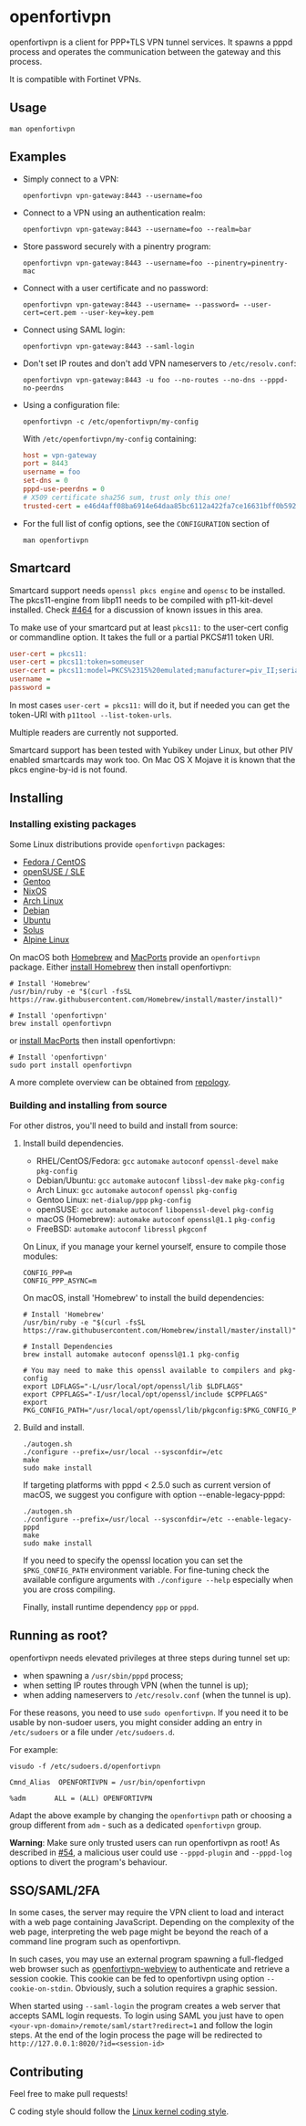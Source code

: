 openfortivpn
============

openfortivpn is a client for PPP+TLS VPN tunnel services.
It spawns a pppd process and operates the communication between the gateway and
this process.

It is compatible with Fortinet VPNs.

Usage
-----

```shell
man openfortivpn
```

Examples
--------

* Simply connect to a VPN:
  ```shell
  openfortivpn vpn-gateway:8443 --username=foo
  ```

* Connect to a VPN using an authentication realm:
  ```shell
  openfortivpn vpn-gateway:8443 --username=foo --realm=bar
  ```

* Store password securely with a pinentry program:
  ```shell
  openfortivpn vpn-gateway:8443 --username=foo --pinentry=pinentry-mac
  ```

* Connect with a user certificate and no password:
  ```shell
  openfortivpn vpn-gateway:8443 --username= --password= --user-cert=cert.pem --user-key=key.pem
  ```

* Connect using SAML login:
  ```shell
  openfortivpn vpn-gateway:8443 --saml-login
  ```

* Don't set IP routes and don't add VPN nameservers to `/etc/resolv.conf`:
  ```shell
  openfortivpn vpn-gateway:8443 -u foo --no-routes --no-dns --pppd-no-peerdns
  ```

* Using a configuration file:
  ```shell
  openfortivpn -c /etc/openfortivpn/my-config
  ```

  With `/etc/openfortivpn/my-config` containing:
  ```ini
  host = vpn-gateway
  port = 8443
  username = foo
  set-dns = 0
  pppd-use-peerdns = 0
  # X509 certificate sha256 sum, trust only this one!
  trusted-cert = e46d4aff08ba6914e64daa85bc6112a422fa7ce16631bff0b592a28556f993db
  ```

* For the full list of config options, see the `CONFIGURATION` section of
  ```shell
  man openfortivpn
  ```

Smartcard
---------

Smartcard support needs `openssl pkcs engine` and `opensc` to be installed.
The pkcs11-engine from libp11 needs to be compiled with p11-kit-devel installed.
Check [#464](https://github.com/adrienverge/openfortivpn/issues/464) for a discussion
of known issues in this area.

To make use of your smartcard put at least `pkcs11:` to the user-cert config or commandline
option. It takes the full or a partial PKCS#11 token URI.

```ini
user-cert = pkcs11:
user-cert = pkcs11:token=someuser
user-cert = pkcs11:model=PKCS%2315%20emulated;manufacturer=piv_II;serial=012345678;token=someuser
username =
password =
```

In most cases `user-cert = pkcs11:` will do it, but if needed you can get the token-URI
with `p11tool --list-token-urls`.

Multiple readers are currently not supported.

Smartcard support has been tested with Yubikey under Linux, but other PIV enabled
smartcards may work too. On Mac OS X Mojave it is known that the pkcs engine-by-id
is not found.

Installing
----------

### Installing existing packages

Some Linux distributions provide `openfortivpn` packages:
* [Fedora / CentOS](https://packages.fedoraproject.org/pkgs/openfortivpn)
* [openSUSE / SLE](https://software.opensuse.org/package/openfortivpn)
* [Gentoo](https://packages.gentoo.org/packages/net-vpn/openfortivpn)
* [NixOS](https://github.com/NixOS/nixpkgs/tree/master/pkgs/by-name/op/openfortivpn)
* [Arch Linux](https://archlinux.org/packages/extra/x86_64/openfortivpn)
* [Debian](https://packages.debian.org/stable/openfortivpn)
* [Ubuntu](https://packages.ubuntu.com/search?keywords=openfortivpn)
* [Solus](https://github.com/getsolus/packages/tree/main/packages/o/openfortivpn)
* [Alpine Linux](https://pkgs.alpinelinux.org/package/edge/testing/x86_64/openfortivpn)

On macOS both [Homebrew](https://formulae.brew.sh/formula/openfortivpn) and
[MacPorts](https://ports.macports.org/port/openfortivpn)
provide an `openfortivpn` package.
Either [install Homebrew](https://brew.sh/) then install openfortivpn:
```shell
# Install 'Homebrew'
/usr/bin/ruby -e "$(curl -fsSL https://raw.githubusercontent.com/Homebrew/install/master/install)"

# Install 'openfortivpn'
brew install openfortivpn
```

or [install MacPorts](https://www.macports.org/install.php) then install openfortivpn:
```shell
# Install 'openfortivpn'
sudo port install openfortivpn
```

A more complete overview can be obtained from [repology](https://repology.org/project/openfortivpn/versions).

### Building and installing from source

For other distros, you'll need to build and install from source:

1.  Install build dependencies.

    * RHEL/CentOS/Fedora: `gcc` `automake` `autoconf` `openssl-devel` `make` `pkg-config`
    * Debian/Ubuntu: `gcc` `automake` `autoconf` `libssl-dev` `make` `pkg-config`
    * Arch Linux: `gcc` `automake` `autoconf` `openssl` `pkg-config`
    * Gentoo Linux: `net-dialup/ppp` `pkg-config`
    * openSUSE: `gcc` `automake` `autoconf` `libopenssl-devel` `pkg-config`
    * macOS (Homebrew): `automake` `autoconf` `openssl@1.1` `pkg-config`
    * FreeBSD: `automake` `autoconf` `libressl` `pkgconf`

    On Linux, if you manage your kernel yourself, ensure to compile those modules:
    ```text
    CONFIG_PPP=m
    CONFIG_PPP_ASYNC=m
    ```

    On macOS, install 'Homebrew' to install the build dependencies:
    ```shell
    # Install 'Homebrew'
    /usr/bin/ruby -e "$(curl -fsSL https://raw.githubusercontent.com/Homebrew/install/master/install)"

    # Install Dependencies
    brew install automake autoconf openssl@1.1 pkg-config

    # You may need to make this openssl available to compilers and pkg-config
    export LDFLAGS="-L/usr/local/opt/openssl/lib $LDFLAGS"
    export CPPFLAGS="-I/usr/local/opt/openssl/include $CPPFLAGS"
    export PKG_CONFIG_PATH="/usr/local/opt/openssl/lib/pkgconfig:$PKG_CONFIG_PATH"
    ```

2.  Build and install.

    ```shell
    ./autogen.sh
    ./configure --prefix=/usr/local --sysconfdir=/etc
    make
    sudo make install
    ```

    If targeting platforms with pppd < 2.5.0 such as current version of macOS,
    we suggest you configure with option --enable-legacy-pppd:

    ```shell
    ./autogen.sh
    ./configure --prefix=/usr/local --sysconfdir=/etc --enable-legacy-pppd
    make
    sudo make install
    ```

    If you need to specify the openssl location you can set the `$PKG_CONFIG_PATH`
    environment variable. For fine-tuning check the available configure arguments
    with `./configure --help` especially when you are cross compiling.

    Finally, install runtime dependency `ppp` or `pppd`.

Running as root?
----------------

openfortivpn needs elevated privileges at three steps during tunnel set up:

* when spawning a `/usr/sbin/pppd` process;
* when setting IP routes through VPN (when the tunnel is up);
* when adding nameservers to `/etc/resolv.conf` (when the tunnel is up).

For these reasons, you need to use `sudo openfortivpn`.
If you need it to be usable by non-sudoer users, you might consider adding an
entry in `/etc/sudoers` or a file under `/etc/sudoers.d`.

For example:
```shell
visudo -f /etc/sudoers.d/openfortivpn
```
```text
Cmnd_Alias  OPENFORTIVPN = /usr/bin/openfortivpn

%adm       ALL = (ALL) OPENFORTIVPN
```
Adapt the above example by changing the `openfortivpn` path or choosing
a group different from `adm` - such as a dedicated `openfortivpn` group.

**Warning**: Make sure only trusted users can run openfortivpn as root!
As described in [#54](https://github.com/adrienverge/openfortivpn/issues/54),
a malicious user could use `--pppd-plugin` and `--pppd-log` options to divert
the program's behaviour.

SSO/SAML/2FA
------------

In some cases, the server may require the VPN client to load and interact
with a web page containing JavaScript. Depending on the complexity of the
web page, interpreting the web page might be beyond the reach of a command
line program such as openfortivpn.

In such cases, you may use an external program spawning a full-fledged
web browser such as
[openfortivpn-webview](https://github.com/gm-vm/openfortivpn-webview)
to authenticate and retrieve a session cookie. This cookie can be fed
to openfortivpn using option `--cookie-on-stdin`. Obviously, such a
solution requires a graphic session.

When started using `--saml-login` the program creates a web server that
accepts SAML login requests. To login using SAML you just have to open
`<your-vpn-domain>/remote/saml/start?redirect=1` and follow the login steps.
At the end of the login process the page will be redirected to
`http://127.0.0.1:8020/?id=<session-id>`

Contributing
------------

Feel free to make pull requests!

C coding style should follow the
[Linux kernel coding style](https://www.kernel.org/doc/html/latest/process/coding-style.html).
